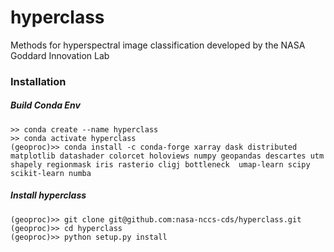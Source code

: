 # hyperclass
Methods for hyperspectral image classification developed by the NASA Goddard Innovation Lab


### Installation

##### Build Conda Env
```
>> conda create --name hyperclass
>> conda activate hyperclass
(geoproc)>> conda install -c conda-forge xarray dask distributed matplotlib datashader colorcet holoviews numpy geopandas descartes utm shapely regionmask iris rasterio cligj bottleneck  umap-learn scipy scikit-learn numba 

```

##### Install hyperclass
```
(geoproc)>> git clone git@github.com:nasa-nccs-cds/hyperclass.git
(geoproc)>> cd hyperclass
(geoproc)>> python setup.py install

